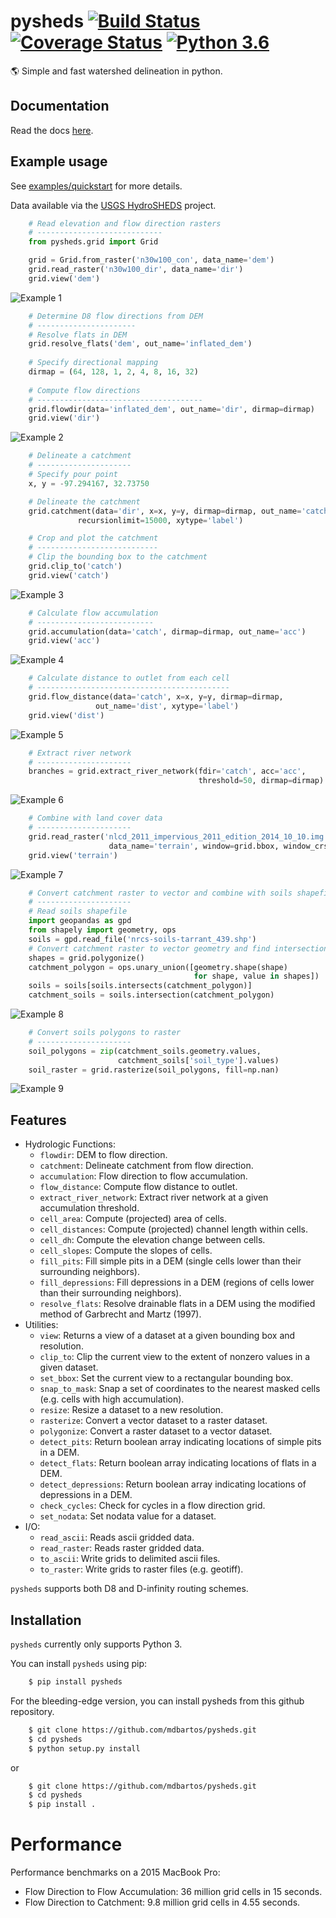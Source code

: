 # pysheds [![Build Status](https://travis-ci.org/mdbartos/pysheds.svg?branch=master)](https://travis-ci.org/mdbartos/pysheds) [![Coverage Status](https://coveralls.io/repos/github/mdbartos/pysheds/badge.svg?branch=master&service=github)](https://coveralls.io/github/mdbartos/pysheds?branch=master) [![Python 3.6](https://img.shields.io/badge/python-3.6-blue.svg)](https://www.python.org/downloads/release/python-360/)
🌎 Simple and fast watershed delineation in python.

## Documentation

Read the docs [here](https://mdbartos.github.io/pysheds).

## Example usage

See [examples/quickstart](https://github.com/mdbartos/pysheds/blob/master/examples/quickstart.ipynb) for more details.

Data available via the [USGS HydroSHEDS](https://hydrosheds.cr.usgs.gov/datadownload.php) project.

```python
    # Read elevation and flow direction rasters
    # ----------------------------
    from pysheds.grid import Grid

    grid = Grid.from_raster('n30w100_con', data_name='dem')
    grid.read_raster('n30w100_dir', data_name='dir')
    grid.view('dem')
```

![Example 1](examples/img/conditioned_dem.png)

```python
    # Determine D8 flow directions from DEM
    # ----------------------
    # Resolve flats in DEM
    grid.resolve_flats('dem', out_name='inflated_dem')
    
    # Specify directional mapping
    dirmap = (64, 128, 1, 2, 4, 8, 16, 32)
    
    # Compute flow directions
    # -------------------------------------
    grid.flowdir(data='inflated_dem', out_name='dir', dirmap=dirmap)
    grid.view('dir')
```

![Example 2](examples/img/flow_direction.png)

```python
    # Delineate a catchment
    # ---------------------
    # Specify pour point
    x, y = -97.294167, 32.73750

    # Delineate the catchment
    grid.catchment(data='dir', x=x, y=y, dirmap=dirmap, out_name='catch',
               recursionlimit=15000, xytype='label')

    # Crop and plot the catchment
    # ---------------------------
    # Clip the bounding box to the catchment
    grid.clip_to('catch')
    grid.view('catch')
```

![Example 3](examples/img/catchment.png)

```python
    # Calculate flow accumulation
    # --------------------------
    grid.accumulation(data='catch', dirmap=dirmap, out_name='acc')
    grid.view('acc')
```

![Example 4](examples/img/flow_accumulation.png)

```python
    # Calculate distance to outlet from each cell
    # -------------------------------------------
    grid.flow_distance(data='catch', x=x, y=y, dirmap=dirmap,
                   out_name='dist', xytype='label')
    grid.view('dist')
```

![Example 5](examples/img/flow_distance.png)

```python
    # Extract river network
    # ---------------------
    branches = grid.extract_river_network(fdir='catch', acc='acc',
                                          threshold=50, dirmap=dirmap)
```

![Example 6](examples/img/river_network.png)

```python
    # Combine with land cover data
    # ---------------------
    grid.read_raster('nlcd_2011_impervious_2011_edition_2014_10_10.img',
                      data_name='terrain', window=grid.bbox, window_crs=grid.crs)
    grid.view('terrain')
```

![Example 7](examples/img/impervious_area.png)

```python
    # Convert catchment raster to vector and combine with soils shapefile
    # ---------------------
    # Read soils shapefile
    import geopandas as gpd
    from shapely import geometry, ops
    soils = gpd.read_file('nrcs-soils-tarrant_439.shp')
    # Convert catchment raster to vector geometry and find intersection
    shapes = grid.polygonize()
    catchment_polygon = ops.unary_union([geometry.shape(shape)
                                         for shape, value in shapes])
    soils = soils[soils.intersects(catchment_polygon)]
    catchment_soils = soils.intersection(catchment_polygon)
```

![Example 8](examples/img/vector_soil.png)

```python
    # Convert soils polygons to raster
    # ---------------------
    soil_polygons = zip(catchment_soils.geometry.values,
                        catchment_soils['soil_type'].values)
    soil_raster = grid.rasterize(soil_polygons, fill=np.nan)
```

![Example 9](examples/img/raster_soil.png)

## Features

- Hydrologic Functions:
  - `flowdir`: DEM to flow direction.
  - `catchment`: Delineate catchment from flow direction.
  - `accumulation`: Flow direction to flow accumulation.
  - `flow_distance`: Compute flow distance to outlet.
  - `extract_river_network`: Extract river network at a given accumulation threshold.
  - `cell_area`: Compute (projected) area of cells.
  - `cell_distances`: Compute (projected) channel length within cells.
  - `cell_dh`: Compute the elevation change between cells.
  - `cell_slopes`: Compute the slopes of cells.
  - `fill_pits`: Fill simple pits in a DEM (single cells lower than their surrounding neighbors).
  - `fill_depressions`: Fill depressions in a DEM (regions of cells lower than their surrounding neighbors).
  - `resolve_flats`: Resolve drainable flats in a DEM using the modified method of Garbrecht and Martz (1997).
- Utilities:
  - `view`: Returns a view of a dataset at a given bounding box and resolution.
  - `clip_to`: Clip the current view to the extent of nonzero values in a given dataset.
  - `set_bbox`: Set the current view to a rectangular bounding box.
  - `snap_to_mask`: Snap a set of coordinates to the nearest masked cells (e.g. cells with high accumulation).
  - `resize`: Resize a dataset to a new resolution.
  - `rasterize`: Convert a vector dataset to a raster dataset.
  - `polygonize`: Convert a raster dataset to a vector dataset.
  - `detect_pits`: Return boolean array indicating locations of simple pits in a DEM.
  - `detect_flats`: Return boolean array indicating locations of flats in a DEM.
  - `detect_depressions`: Return boolean array indicating locations of depressions in a DEM.
  - `check_cycles`: Check for cycles in a flow direction grid.
  - `set_nodata`: Set nodata value for a dataset.
- I/O:
  - `read_ascii`: Reads ascii gridded data.
  - `read_raster`: Reads raster gridded data.
  - `to_ascii`: Write grids to delimited ascii files.
  - `to_raster`: Write grids to raster files (e.g. geotiff).

`pysheds` supports both D8 and D-infinity routing schemes.

## Installation

`pysheds` currently only supports Python 3.

You can install `pysheds` using pip:

```bash
    $ pip install pysheds
```

For the bleeding-edge version, you can install pysheds from this github repository.

```bash
    $ git clone https://github.com/mdbartos/pysheds.git
    $ cd pysheds
    $ python setup.py install
```

or

```bash
    $ git clone https://github.com/mdbartos/pysheds.git
    $ cd pysheds
    $ pip install .
```

# Performance
Performance benchmarks on a 2015 MacBook Pro:

- Flow Direction to Flow Accumulation: 36 million grid cells in 15 seconds.
- Flow Direction to Catchment: 9.8 million grid cells in 4.55 seconds.
